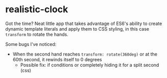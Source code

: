# realistic-clock
Got the time?
Neat little app that takes advantage of ES6's ability to create dynamic template literals and apply them to CSS styling, in this case `transform` to rotate the hands.

Some bugs I've noticed:
* When the second hand reaches `transform: rotate(360deg)` or at the 60th second, it rewinds itself to 0 degrees
  * Possible fix: if conditions or completely hiding it for a split second (css)
